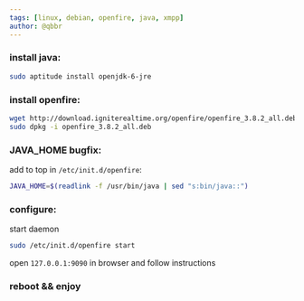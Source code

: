 ```yaml
---
tags: [linux, debian, openfire, java, xmpp]
author: @qbbr
---
```


### install java:

```bash
sudo aptitude install openjdk-6-jre
```

### install openfire:

```bash
wget http://download.igniterealtime.org/openfire/openfire_3.8.2_all.deb
sudo dpkg -i openfire_3.8.2_all.deb
```

### JAVA_HOME bugfix:

add to top in `/etc/init.d/openfire`:

```bash
JAVA_HOME=$(readlink -f /usr/bin/java | sed "s:bin/java::")
```

### configure:

start daemon

```bash
sudo /etc/init.d/openfire start
```

open `127.0.0.1:9090` in browser and follow instructions

### reboot && enjoy
